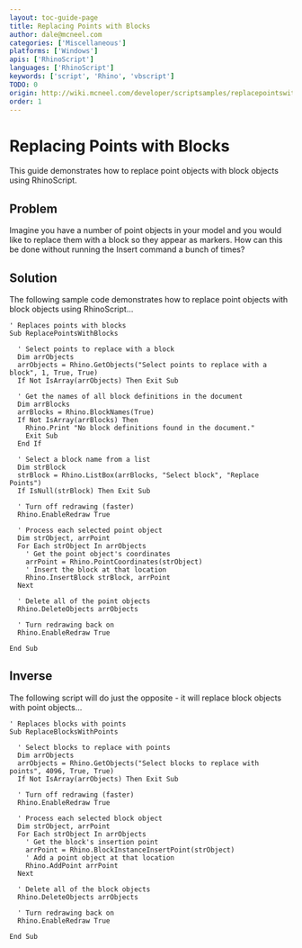 ```yaml
---
layout: toc-guide-page
title: Replacing Points with Blocks
author: dale@mcneel.com
categories: ['Miscellaneous']
platforms: ['Windows']
apis: ['RhinoScript']
languages: ['RhinoScript']
keywords: ['script', 'Rhino', 'vbscript']
TODO: 0
origin: http://wiki.mcneel.com/developer/scriptsamples/replacepointswithblocks
order: 1
---
```


# Replacing Points with Blocks

This guide demonstrates how to replace point objects with block objects using RhinoScript.


## Problem

Imagine you have a number of point objects in your model and you would like to replace them with a block so they appear as markers.  How can this be done without running the Insert command a bunch of times?

## Solution

The following sample code demonstrates how to replace point objects with block objects using RhinoScript...

```vbnet
' Replaces points with blocks
Sub ReplacePointsWithBlocks

  ' Select points to replace with a block
  Dim arrObjects
  arrObjects = Rhino.GetObjects("Select points to replace with a block", 1, True, True)
  If Not IsArray(arrObjects) Then Exit Sub

  ' Get the names of all block definitions in the document    
  Dim arrBlocks
  arrBlocks = Rhino.BlockNames(True)
  If Not IsArray(arrBlocks) Then
    Rhino.Print "No block definitions found in the document."
    Exit Sub
  End If

  ' Select a block name from a list
  Dim strBlock
  strBlock = Rhino.ListBox(arrBlocks, "Select block", "Replace Points")
  If IsNull(strBlock) Then Exit Sub

  ' Turn off redrawing (faster)
  Rhino.EnableRedraw True      

  ' Process each selected point object
  Dim strObject, arrPoint
  For Each strObject In arrObjects
    ' Get the point object's coordinates
    arrPoint = Rhino.PointCoordinates(strObject)
    ' Insert the block at that location
    Rhino.InsertBlock strBlock, arrPoint
  Next

  ' Delete all of the point objects
  Rhino.DeleteObjects arrObjects   

  ' Turn redrawing back on     
  Rhino.EnableRedraw True      

End Sub
```

## Inverse

The following script will do just the opposite - it will replace block objects with point objects...

```vbnet
' Replaces blocks with points
Sub ReplaceBlocksWithPoints

  ' Select blocks to replace with points
  Dim arrObjects
  arrObjects = Rhino.GetObjects("Select blocks to replace with points", 4096, True, True)
  If Not IsArray(arrObjects) Then Exit Sub

  ' Turn off redrawing (faster)
  Rhino.EnableRedraw True      

  ' Process each selected block object
  Dim strObject, arrPoint
  For Each strObject In arrObjects
    ' Get the block's insertion point
    arrPoint = Rhino.BlockInstanceInsertPoint(strObject)
    ' Add a point object at that location
    Rhino.AddPoint arrPoint
  Next

  ' Delete all of the block objects
  Rhino.DeleteObjects arrObjects   

  ' Turn redrawing back on     
  Rhino.EnableRedraw True      

End Sub
```

